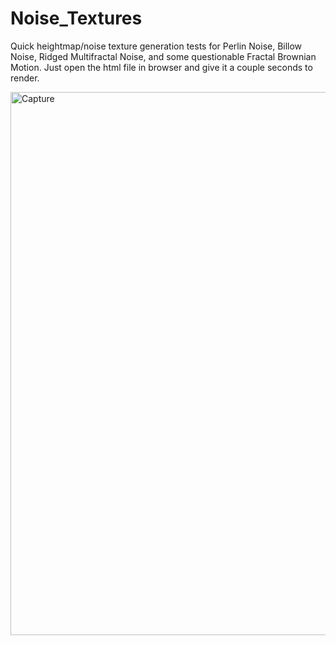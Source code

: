 # Noise_Textures

Quick heightmap/noise texture generation tests for Perlin Noise, Billow Noise, Ridged Multifractal Noise, and some questionable Fractal Brownian Motion. Just open the html file in browser and give it a couple seconds to render. 

<img width="869" alt="Capture" src="https://github.com/joshbrew/Noise_Textures/assets/18196383/601d36fa-543b-4bff-a57c-333b2daaccf7">
